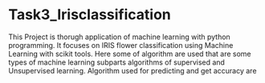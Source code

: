# Task3_Irisclassification
This Project is thorugh application of machine learning with python programming. It focuses on IRIS flower classification using Machine Learning with scikit tools. Here some of algorithm are used that are some types of machine learning subparts algorithms of supervised and Unsupervised learning. Algorithm used for predicting and get accuracy are
